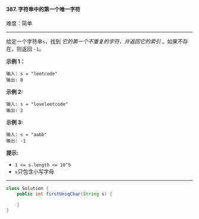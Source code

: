 #### 387. 字符串中的第一个唯一字符

难度：简单

---

给定一个字符串`s`，找到 _它的第一个不重复的字符，并返回它的索引_ 。如果不存在，则返回 `-1`。

**示例 1：**

```
输入: s = "leetcode"
输出: 0
```

**示例 2:**

```
输入: s = "loveleetcode"
输出: 2
```

**示例 3:**

```
输入: s = "aabb"
输出: -1
```

**提示:**

* `1 <= s.length <= 10^5`
* `s`只包含小写字母

---

```Java
class Solution {
    public int firstUniqChar(String s) {

    }
}
```